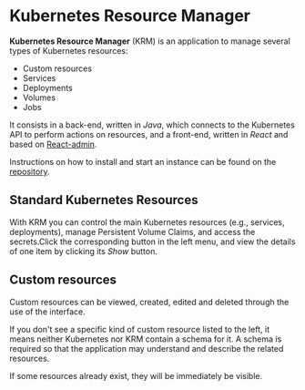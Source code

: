 # Kubernetes Resource Manager

**Kubernetes Resource Manager** (KRM) is an application to manage several types of Kubernetes resources:

- Custom resources
- Services
- Deployments
- Volumes
- Jobs

It consists in a back-end, written in *Java*, which connects to the Kubernetes API to perform actions on resources, and a front-end, written in *React* and based on [React-admin](https://marmelab.com/react-admin/).

Instructions on how to install and start an instance can be found on the [repository](https://github.com/scc-digitalhub/custom-resource-manager).

## Standard Kubernetes Resources

With KRM you can control the main Kubernetes resources (e.g., services, deployments), manage Persistent Volume Claims, and access the secrets.Click the corresponding button in the left menu, and view the details of one item by clicking its *Show* button. 

## Custom resources

Custom resources can be viewed, created, edited and deleted through the use of the interface. 

If you don't see a specific kind of custom resource listed to the left, it means neither Kubernetes nor KRM contain a schema for it. A schema is required so that the application may understand and describe the related resources.

If some resources already exist, they will be immediately be visible.
